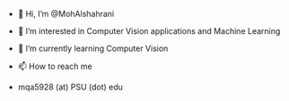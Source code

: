 - 👋 Hi, I’m @MohAlshahrani
- 👀 I’m interested in Computer Vision applications and Machine Learning
- 🌱 I’m currently learning Computer Vision 

- 📫 How to reach me 
- mqa5928 (at) PSU (dot) edu

<!---
MohAlshahrani/MohAlshahrani is a ✨ special ✨ repository because its `README.md` (this file) appears on your GitHub profile.
You can click the Preview link to take a look at your changes.
--->
